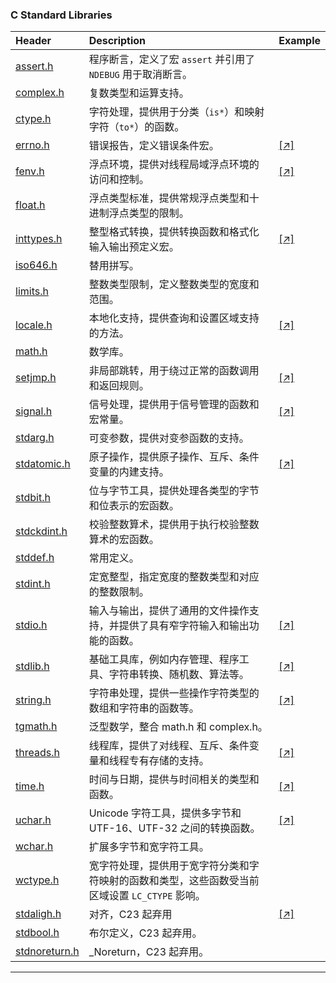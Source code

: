 ### C Standard Libraries

| Header                                                                   | Description                                                                                    | Example                                        |
| :----------------------------------------------------------------------- | :--------------------------------------------------------------------------------------------- | :--------------------------------------------- |
| [assert.h](https://zh.cppreference.com/w/c/header/assert.html)           | 程序断言，定义了宏 `assert` 并引用了 `NDEBUG` 用于取消断言。                                   |                                                |
| [complex.h](https://zh.cppreference.com/w/c/header/complex.html)         | 复数类型和运算支持。                                                                           |                                                |
| [ctype.h](https://zh.cppreference.com/w/c/header/ctype.html)             | 字符处理，提供用于分类（`is*`）和映射字符（`to*`）的函数。                                     |
| [errno.h](https://zh.cppreference.com/w/c/header/errno.html)             | 错误报告，定义错误条件宏。                                                                     | [[↗]](./C%20STD/CSTD_examples/e_errno.c)       |
| [fenv.h](https://zh.cppreference.com/w/c/header/fenv.html)               | 浮点环境，提供对线程局域浮点环境的访问和控制。                                                 | [[↗]](./C%20STD/CSTD_examples/e_fenv.c)        |
| [float.h](https://zh.cppreference.com/w/c/header/float.html)             | 浮点类型标准，提供常规浮点类型和十进制浮点类型的限制。                                         |
| [inttypes.h](https://zh.cppreference.com/w/c/header/inttypes.html)       | 整型格式转换，提供转换函数和格式化输入输出预定义宏。                                           | [[↗]](./C%20STD/CSTD_examples/e_inttype.c)     |
| [iso646.h](https://zh.cppreference.com/w/c/header/iso646.html)           | 替用拼写。                                                                                     |                                                |
| [limits.h](https://zh.cppreference.com/w/c/header/limits.html)           | 整数类型限制，定义整数类型的宽度和范围。                                                       |                                                |
| [locale.h](https://zh.cppreference.com/w/c/header/locale.html)           | 本地化支持，提供查询和设置区域支持的方法。                                                     | [[↗]](./C%20STD/CSTD_examples/e_locale.c)      |
| [math.h](https://zh.cppreference.com/w/c/header/math.html)               | 数学库。                                                                                       |                                                |
| [setjmp.h](https://zh.cppreference.com/w/c/header/setjmp.html)           | 非局部跳转，用于绕过正常的函数调用和返回规则。                                                 | [[↗]](./C%20STD/CSTD_examples/e_setjmp.c)      |
| [signal.h](https://zh.cppreference.com/w/c/header/signal.html)           | 信号处理，提供用于信号管理的函数和宏常量。                                                     | [[↗]](./C%20STD/CSTD_examples/e_signal.c)      |
| [stdarg.h](https://zh.cppreference.com/w/c/header/stdarg.html)           | 可变参数，提供对变参函数的支持。                                                               |                                                |
| [stdatomic.h](https://zh.cppreference.com/w/c/header/stdatomic.html)     | 原子操作，提供原子操作、互斥、条件变量的内建支持。                                             | [[↗]](./C%20STD/CSTD_examples/e_stdatomic.cpp) |
| [stdbit.h](https://zh.cppreference.com/w/c/header/stdbit.html)           | 位与字节工具，提供处理各类型的字节和位表示的宏函数。                                           |                                                |
| [stdckdint.h](https://zh.cppreference.com/w/c/header/stdckdint.html)     | 校验整数算术，提供用于执行校验整数算术的宏函数。                                               |                                                |
| [stddef.h](https://zh.cppreference.com/w/c/header/stddef.html)           | 常用定义。                                                                                     |                                                |
| [stdint.h](https://zh.cppreference.com/w/c/header/stdint.html)           | 定宽整型，指定宽度的整数类型和对应的整数限制。                                                 |                                                |
| [stdio.h](https://zh.cppreference.com/w/c/header/stdio.html)             | 输入与输出，提供了通用的文件操作支持，并提供了具有窄字符输入和输出功能的函数。                 | [[↗]](./C%20STD/CSTD_examples/e_stdio.c)       |
| [stdlib.h](https://zh.cppreference.com/w/c/header/stdlib.html)           | 基础工具库，例如内存管理、程序工具、字符串转换、随机数、算法等。                               | [[↗]](./C%20STD/CSTD_examples/e_stdlib.c)      |
| [string.h](https://zh.cppreference.com/w/c/header/string.html)           | 字符串处理，提供一些操作字符类型的数组和字符串的函数等。                                       | [[↗]](./C%20STD/CSTD_examples/e_string.c)      |
| [tgmath.h](https://zh.cppreference.com/w/c/header/tgmath.html)           | 泛型数学，整合 math.h 和 complex.h。                                                           |                                                |
| [threads.h](https://zh.cppreference.com/w/c/header/threads.html)         | 线程库，提供了对线程、互斥、条件变量和线程专有存储的支持。                                     | [[↗]](./C%20STD/CSTD_examples/e_threads.c)     |
| [time.h](https://zh.cppreference.com/w/c/header/time.html)               | 时间与日期，提供与时间相关的类型和函数。                                                       | [[↗]](./C%20STD/CSTD_examples/e_time.c)        |
| [uchar.h](https://zh.cppreference.com/w/c/header/uchar.html)             | Unicode 字符工具，提供多字节和 UTF-16、UTF-32 之间的转换函数。                                 | [[↗]](./C%20STD/CSTD_examples/e_uchar.c)       |
| [wchar.h](https://zh.cppreference.com/w/c/header/wchar.html)             | 扩展多字节和宽字符工具。                                                                       |                                                |
| [wctype.h](https://zh.cppreference.com/w/c/header/wctype.html)           | 宽字符处理，提供用于宽字符分类和字符映射的函数和类型，这些函数受当前区域设置 `LC_CTYPE` 影响。 |                                                |
| [stdaligh.h](https://zh.cppreference.com/w/c/header/stdalign.html)       | 对齐，C23 起弃用                                                                               | [[↗]](./C%20STD/CSTD_examples/e_stdalign.c)    |
| [stdbool.h](https://zh.cppreference.com/w/c/header/stdbool.html)         | 布尔定义，C23 起弃用。                                                                         |                                                |
| [stdnoreturn.h](https://zh.cppreference.com/w/c/header/stdnoreturn.html) | _Noreturn，C23 起弃用。                                                                        |                                                |

<!-- 
- stdmchar C29 ??
-->

---
